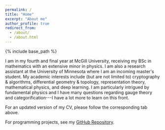 ```yaml
---
permalink: /
title: "Home"
excerpt: "About me"
author_profile: true
redirect_from: 
  - /about/
  - /about.html
---
```


{% include base_path %}

I am in my fourth and final year at McGill University, receiving my BSc in mathematics with an extensive minor in physics. I am also a research assistant at the University of Minnesota where I am an incoming master's student. My academic interests include (but are not limited to) cryptography & algorithms, differential geometry & topology, representation theory, mathematical physics, and deep learning. I am particularly intrigued by fundamental physics and I have many questions regarding gauge theory and categorification---I have a lot more to learn on this front.

For an updated version of my CV, please follow the corresponding tab above.

For programming projects, see my [GitHub Repository](https://github.com/monte-mahlum).
